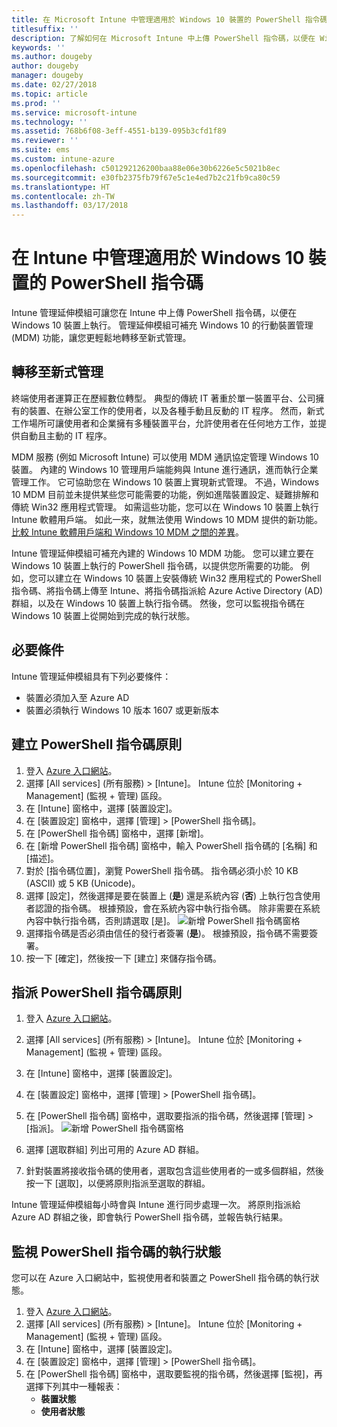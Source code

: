 ```yaml
---
title: 在 Microsoft Intune 中管理適用於 Windows 10 裝置的 PowerShell 指令碼
titlesuffix: ''
description: 了解如何在 Microsoft Intune 中上傳 PowerShell 指令碼，以便在 Windows 10 裝置上執行。
keywords: ''
ms.author: dougeby
author: dougeby
manager: dougeby
ms.date: 02/27/2018
ms.topic: article
ms.prod: ''
ms.service: microsoft-intune
ms.technology: ''
ms.assetid: 768b6f08-3eff-4551-b139-095b3cfd1f89
ms.reviewer: ''
ms.suite: ems
ms.custom: intune-azure
ms.openlocfilehash: c501292126200baa88e06e30b6226e5c5021b8ec
ms.sourcegitcommit: e30fb2375fb79f67e5c1e4ed7b2c21fb9ca80c59
ms.translationtype: HT
ms.contentlocale: zh-TW
ms.lasthandoff: 03/17/2018
---
```

# <a name="manage-powershell-scripts-in-intune-for-windows-10-devices"></a>在 Intune 中管理適用於 Windows 10 裝置的 PowerShell 指令碼
Intune 管理延伸模組可讓您在 Intune 中上傳 PowerShell 指令碼，以便在 Windows 10 裝置上執行。 管理延伸模組可補充 Windows 10 的行動裝置管理 (MDM) 功能，讓您更輕鬆地轉移至新式管理。

## <a name="moving-to-modern-management"></a>轉移至新式管理
終端使用者運算正在歷經數位轉型。 典型的傳統 IT 著重於單一裝置平台、公司擁有的裝置、在辦公室工作的使用者，以及各種手動且反動的 IT 程序。 然而，新式工作場所可讓使用者和企業擁有多種裝置平台，允許使用者在任何地方工作，並提供自動且主動的 IT 程序。 

MDM 服務 (例如 Microsoft Intune) 可以使用 MDM 通訊協定管理 Windows 10 裝置。 內建的 Windows 10 管理用戶端能夠與 Intune 進行通訊，進而執行企業管理工作。 它可協助您在 Windows 10 裝置上實現新式管理。 不過，Windows 10 MDM 目前並未提供某些您可能需要的功能，例如進階裝置設定、疑難排解和傳統 Win32 應用程式管理。 如需這些功能，您可以在 Windows 10 裝置上執行 Intune 軟體用戶端。 如此一來，就無法使用 Windows 10 MDM 提供的新功能。 [比較 Intune 軟體用戶端和 Windows 10 MDM 之間的差異](https://docs.microsoft.com/intune-classic/deploy-use/pc-management-comparison)。

Intune 管理延伸模組可補充內建的 Windows 10 MDM 功能。 您可以建立要在 Windows 10 裝置上執行的 PowerShell 指令碼，以提供您所需要的功能。 例如，您可以建立在 Windows 10 裝置上安裝傳統 Win32 應用程式的 PowerShell 指令碼、將指令碼上傳至 Intune、將指令碼指派給 Azure Active Directory (AD) 群組，以及在 Windows 10 裝置上執行指令碼。 然後，您可以監視指令碼在 Windows 10 裝置上從開始到完成的執行狀態。

## <a name="prerequisites"></a>必要條件
Intune 管理延伸模組具有下列必要條件：
- 裝置必須加入至 Azure AD
- 裝置必須執行 Windows 10 版本 1607 或更新版本

## <a name="create-a-powershell-script-policy"></a>建立 PowerShell 指令碼原則 
1. 登入 [Azure 入口網站](https://portal.azure.com)。
2. 選擇 [All services] (所有服務) > [Intune]。 Intune 位於 [Monitoring + Management] (監視 + 管理) 區段。
3. 在 [Intune] 窗格中，選擇 [裝置設定]。
4. 在 [裝置設定] 窗格中，選擇 [管理] > [PowerShell 指令碼]。
5. 在 [PowerShell 指令碼] 窗格中，選擇 [新增]。
6. 在 [新增 PowerShell 指令碼] 窗格中，輸入 PowerShell 指令碼的 [名稱] 和 [描述]。
7. 對於 [指令碼位置]，瀏覽 PowerShell 指令碼。 指令碼必須小於 10 KB (ASCII) 或 5 KB (Unicode)。
8. 選擇 [設定]，然後選擇是要在裝置上 (**是**) 還是系統內容 (**否**) 上執行包含使用者認證的指令碼。 根據預設，會在系統內容中執行指令碼。 除非需要在系統內容中執行指令碼，否則請選取 [是]。 
  ![新增 PowerShell 指令碼窗格](./media/mgmt-extension-add-script.png)
9. 選擇指令碼是否必須由信任的發行者簽署 (**是**)。 根據預設，指令碼不需要簽署。 
10. 按一下 [確定]，然後按一下 [建立] 來儲存指令碼。

## <a name="assign-a-powershell-script-policy"></a>指派 PowerShell 指令碼原則
1. 登入 [Azure 入口網站](https://portal.azure.com)。
2. 選擇 [All services] (所有服務) > [Intune]。 Intune 位於 [Monitoring + Management] (監視 + 管理) 區段。
3. 在 [Intune] 窗格中，選擇 [裝置設定]。
4. 在 [裝置設定] 窗格中，選擇 [管理] > [PowerShell 指令碼]。
5. 在 [PowerShell 指令碼] 窗格中，選取要指派的指令碼，然後選擇 [管理] > [指派]。
  ![新增 PowerShell 指令碼窗格](./media/mgmt-extension-assignments.png)
 
6. 選擇 [選取群組] 列出可用的 Azure AD 群組。 
7. 針對裝置將接收指令碼的使用者，選取包含這些使用者的一或多個群組，然後按一下 [選取]，以便將原則指派至選取的群組。

Intune 管理延伸模組每小時會與 Intune 進行同步處理一次。 將原則指派給 Azure AD 群組之後，即會執行 PowerShell 指令碼，並報告執行結果。 
 
## <a name="monitor-run-status-for-powershell-scripts"></a>監視 PowerShell 指令碼的執行狀態
您可以在 Azure 入口網站中，監視使用者和裝置之 PowerShell 指令碼的執行狀態。
1. 登入 [Azure 入口網站](https://portal.azure.com)。
2. 選擇 [All services] (所有服務) > [Intune]。 Intune 位於 [Monitoring + Management] (監視 + 管理) 區段。
3. 在 [Intune] 窗格中，選擇 [裝置設定]。
4. 在 [裝置設定] 窗格中，選擇 [管理] > [PowerShell 指令碼]。
5. 在 [PowerShell 指令碼] 窗格中，選取要監視的指令碼，然後選擇 [監視]，再選擇下列其中一種報表：
   - **裝置狀態**
   - **使用者狀態**
